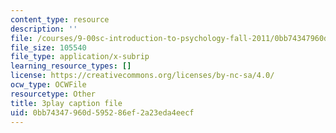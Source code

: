 ```yaml
---
content_type: resource
description: ''
file: /courses/9-00sc-introduction-to-psychology-fall-2011/0bb74347960d595286ef2a23eda4eecf_SFPPw6sDHEI.vtt
file_size: 105540
file_type: application/x-subrip
learning_resource_types: []
license: https://creativecommons.org/licenses/by-nc-sa/4.0/
ocw_type: OCWFile
resourcetype: Other
title: 3play caption file
uid: 0bb74347-960d-5952-86ef-2a23eda4eecf
---
```

